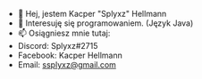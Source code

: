 - 👋 Hej, jestem Kacper "Splyxz" Hellmann
- 👀 Interesuję się programowaniem. (Język Java)
- 📫 Osiągniesz mnie tutaj:
- Discord: Splyxz#2715
- Facebook: Kacper Hellmann
- Email: ssplyxz@gmail.com

<!---
Splyxzz/Splyxzz is a ✨ special ✨ repository because its `README.md` (this file) appears on your GitHub profile.
You can click the Preview link to take a look at your changes.
--->
